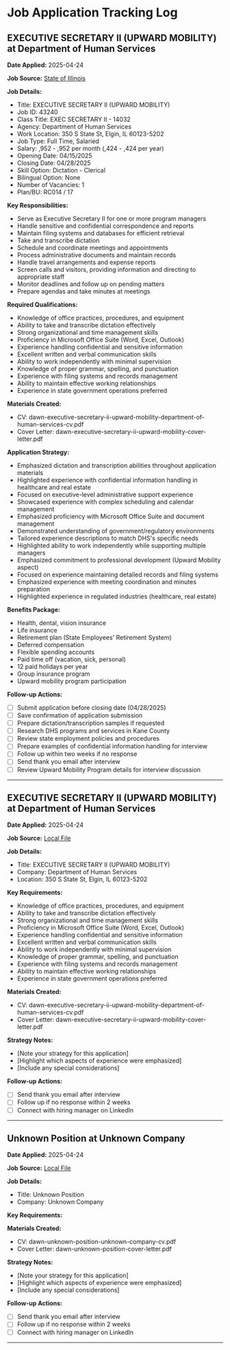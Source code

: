 # Job Application Tracking Log

## EXECUTIVE SECRETARY II (UPWARD MOBILITY) at Department of Human Services

**Date Applied:** 2025-04-24

**Job Source:** [State of Illinois](https://illinois.jobs2web.com/job/Elgin-EXECUTIVE-SECRETARY-II-%28UPWARD-MOBILITY%29-IL-60123/1267807900/)

**Job Details:**
- Title: EXECUTIVE SECRETARY II (UPWARD MOBILITY)
- Job ID: 43240
- Class Title: EXEC SECRETARY II - 14032
- Agency: Department of Human Services
- Work Location: 350 S State St, Elgin, IL 60123-5202
- Job Type: Full Time, Salaried
- Salary: ,952 - ,952 per month (,424 - ,424 per year)
- Opening Date: 04/15/2025
- Closing Date: 04/28/2025
- Skill Option: Dictation - Clerical
- Bilingual Option: None
- Number of Vacancies: 1
- Plan/BU: RC014 / 17

**Key Responsibilities:**
- Serve as Executive Secretary II for one or more program managers
- Handle sensitive and confidential correspondence and reports
- Maintain filing systems and databases for efficient retrieval
- Take and transcribe dictation
- Schedule and coordinate meetings and appointments
- Process administrative documents and maintain records
- Handle travel arrangements and expense reports
- Screen calls and visitors, providing information and directing to appropriate staff
- Monitor deadlines and follow up on pending matters
- Prepare agendas and take minutes at meetings

**Required Qualifications:**
- Knowledge of office practices, procedures, and equipment
- Ability to take and transcribe dictation effectively
- Strong organizational and time management skills
- Proficiency in Microsoft Office Suite (Word, Excel, Outlook)
- Experience handling confidential and sensitive information
- Excellent written and verbal communication skills
- Ability to work independently with minimal supervision
- Knowledge of proper grammar, spelling, and punctuation
- Experience with filing systems and records management
- Ability to maintain effective working relationships
- Experience in state government operations preferred

**Materials Created:**
- CV: dawn-executive-secretary-ii-upward-mobility-department-of-human-services-cv.pdf
- Cover Letter: dawn-executive-secretary-ii-upward-mobility-cover-letter.pdf

**Application Strategy:**
- Emphasized dictation and transcription abilities throughout application materials
- Highlighted experience with confidential information handling in healthcare and real estate
- Focused on executive-level administrative support experience
- Showcased experience with complex scheduling and calendar management
- Emphasized proficiency with Microsoft Office Suite and document management
- Demonstrated understanding of government/regulatory environments
- Tailored experience descriptions to match DHS's specific needs
- Highlighted ability to work independently while supporting multiple managers
- Emphasized commitment to professional development (Upward Mobility aspect)
- Focused on experience maintaining detailed records and filing systems
- Emphasized experience with meeting coordination and minutes preparation
- Highlighted experience in regulated industries (healthcare, real estate)

**Benefits Package:**
- Health, dental, vision insurance
- Life insurance
- Retirement plan (State Employees' Retirement System)
- Deferred compensation
- Flexible spending accounts
- Paid time off (vacation, sick, personal)
- 12 paid holidays per year
- Group insurance program
- Upward mobility program participation

**Follow-up Actions:**
- [ ] Submit application before closing date (04/28/2025)
- [ ] Save confirmation of application submission
- [ ] Prepare dictation/transcription samples if requested
- [ ] Research DHS programs and services in Kane County
- [ ] Review state employment policies and procedures
- [ ] Prepare examples of confidential information handling for interview
- [ ] Follow up within two weeks if no response
- [ ] Send thank you email after interview
- [ ] Review Upward Mobility Program details for interview discussion

---
## EXECUTIVE SECRETARY II (UPWARD MOBILITY) at Department of Human Services

**Date Applied:** 2025-04-24

**Job Source:** [Local File](file://enhanced-job-details.txt)

**Job Details:**
- Title: EXECUTIVE SECRETARY II (UPWARD MOBILITY)
- Company: Department of Human Services
- Location: 350 S State St, Elgin, IL 60123-5202

**Key Requirements:**
- Knowledge of office practices, procedures, and equipment
- Ability to take and transcribe dictation effectively
- Strong organizational and time management skills
- Proficiency in Microsoft Office Suite (Word, Excel, Outlook)
- Experience handling confidential and sensitive information
- Excellent written and verbal communication skills
- Ability to work independently with minimal supervision
- Knowledge of proper grammar, spelling, and punctuation
- Experience with filing systems and records management
- Ability to maintain effective working relationships
- Experience in state government operations preferred

**Materials Created:**
- CV: dawn-executive-secretary-ii-upward-mobility-department-of-human-services-cv.pdf
- Cover Letter: dawn-executive-secretary-ii-upward-mobility-cover-letter.pdf

**Strategy Notes:**
- [Note your strategy for this application]
- [Highlight which aspects of experience were emphasized]
- [Include any special considerations]

**Follow-up Actions:**
- [ ] Send thank you email after interview
- [ ] Follow up if no response within 2 weeks
- [ ] Connect with hiring manager on LinkedIn

---

## Unknown Position at Unknown Company

**Date Applied:** 2025-04-24

**Job Source:** [Local File](file://cv-versions/dawn-executive-secretary-ii-dhs-tailored-cv.md)

**Job Details:**
- Title: Unknown Position
- Company: Unknown Company

**Key Requirements:**


**Materials Created:**
- CV: dawn-unknown-position-unknown-company-cv.pdf
- Cover Letter: dawn-unknown-position-cover-letter.pdf

**Strategy Notes:**
- [Note your strategy for this application]
- [Highlight which aspects of experience were emphasized]
- [Include any special considerations]

**Follow-up Actions:**
- [ ] Send thank you email after interview
- [ ] Follow up if no response within 2 weeks
- [ ] Connect with hiring manager on LinkedIn

---

